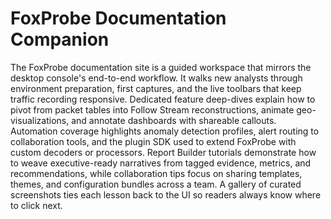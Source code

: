# FoxProbe Documentation Companion
The FoxProbe documentation site is a guided workspace that mirrors the desktop console's end-to-end workflow. It walks new analysts through environment preparation, first captures, and the live toolbars that keep traffic recording responsive. Dedicated feature deep-dives explain how to pivot from packet tables into Follow Stream reconstructions, animate geo-visualizations, and annotate dashboards with shareable callouts. Automation coverage highlights anomaly detection profiles, alert routing to collaboration tools, and the plugin SDK used to extend FoxProbe with custom decoders or processors. Report Builder tutorials demonstrate how to weave executive-ready narratives from tagged evidence, metrics, and recommendations, while collaboration tips focus on sharing templates, themes, and configuration bundles across a team. A gallery of curated screenshots ties each lesson back to the UI so readers always know where to click next.
